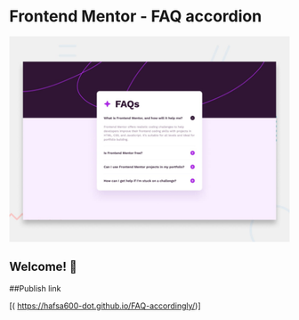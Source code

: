 # Frontend Mentor - FAQ accordion

![Design preview for the FAQ accordion coding challenge](./design/desktop-preview.jpg)

## Welcome! 👋

##Publish link

[( https://hafsa600-dot.github.io/FAQ-accordingly/)]
